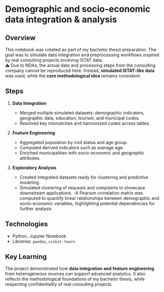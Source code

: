 # Demographic and socio-economic data integration & analysis


## Overview
This notebook was created as part of my bachelor thesis preparation. The goal was to simulate data integration and preprocessing workflows inspired by real consulting projects involving ISTAT data.  
⚠️ Due to NDAs, the actual data and processing steps from the consulting company cannot be reproduced here. Instead, **simulated ISTAT-like data** was used, while the **core methodological idea** remains consistent.

## Steps
1. **Data Integration**
   - Merged multiple simulated datasets: demographic indicators, geographic data, education, tourism, and municipal codes.
   - Resolved key mismatches and harmonized codes across tables.

2. **Feature Engineering**
   - Aggregated population by civil status and age group.
   - Computed derived indicators such as average age.
   - Enriched municipalities with socio-economic and geographic attributes.

3. **Exploratory Analysis**
   - Created integrated datasets ready for clustering and predictive modeling.
   - Simulated clustering of requests and complaints to showcase downstream applications.
   -A Pearson correlation matrix was computed to quantify linear relationships between demographic and socio-economic variables, highlighting potential dependencies for further analysis


## Technologies
- Python, Jupyter Notebook  
- Libraries: `pandas`, `scikit-learn`

## Key Learning
The project demonstrated how **data integration and feature engineering** from heterogeneous sources can support advanced analytics. It also reflects the methodological foundations of my bachelor thesis, while respecting confidentiality of real consulting projects.
